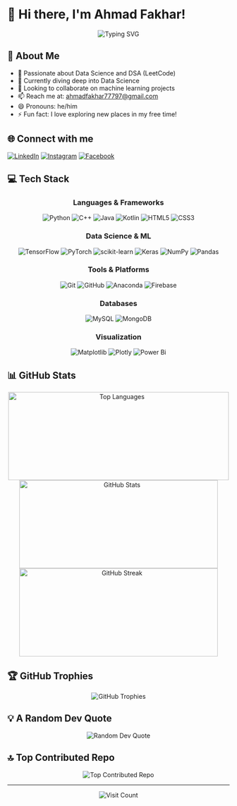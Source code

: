 # 👋 Hi there, I'm Ahmad Fakhar!

<div align="center">
  <img src="https://readme-typing-svg.herokuapp.com?font=Fira+Code&pause=1000&color=2E97F7&center=true&vCenter=true&width=435&lines=Data+Science+Enthusiast;Machine+Learning+Practitioner;Always+learning+new+things" alt="Typing SVG" />
</div>

## 💫 About Me

- 👀 Passionate about Data Science and DSA (LeetCode)
- 🌱 Currently diving deep into Data Science
- 💞️ Looking to collaborate on machine learning projects
- 📫 Reach me at: [ahmadfakhar77797@gmail.com](mailto:ahmadfakhar77797@gmail.com)
- 😄 Pronouns: he/him
- ⚡ Fun fact: I love exploring new places in my free time!

## 🌐 Connect with me

[![LinkedIn](https://img.shields.io/badge/LinkedIn-%230077B5.svg?logo=linkedin&logoColor=white)](https://linkedin.com/in/ahmad-fakhar)
[![Instagram](https://img.shields.io/badge/Instagram-%23E4405F.svg?logo=Instagram&logoColor=white)](https://instagram.com/ahmad.fakhar275)
[![Facebook](https://img.shields.io/badge/Facebook-%231877F2.svg?logo=Facebook&logoColor=white)](https://facebook.com/ahmad.fakhar275)

## 💻 Tech Stack

<div align="center">

### Languages & Frameworks
![Python](https://img.shields.io/badge/python-3670A0?style=for-the-badge&logo=python&logoColor=ffdd54)
![C++](https://img.shields.io/badge/c++-%2300599C.svg?style=for-the-badge&logo=c%2B%2B&logoColor=white)
![Java](https://img.shields.io/badge/java-%23ED8B00.svg?style=for-the-badge&logo=openjdk&logoColor=white)
![Kotlin](https://img.shields.io/badge/kotlin-%237F52FF.svg?style=for-the-badge&logo=kotlin&logoColor=white)
![HTML5](https://img.shields.io/badge/html5-%23E34F26.svg?style=for-the-badge&logo=html5&logoColor=white)
![CSS3](https://img.shields.io/badge/css3-%231572B6.svg?style=for-the-badge&logo=css3&logoColor=white)

### Data Science & ML
![TensorFlow](https://img.shields.io/badge/TensorFlow-%23FF6F00.svg?style=for-the-badge&logo=TensorFlow&logoColor=white)
![PyTorch](https://img.shields.io/badge/PyTorch-%23EE4C2C.svg?style=for-the-badge&logo=PyTorch&logoColor=white)
![scikit-learn](https://img.shields.io/badge/scikit--learn-%23F7931E.svg?style=for-the-badge&logo=scikit-learn&logoColor=white)
![Keras](https://img.shields.io/badge/Keras-%23D00000.svg?style=for-the-badge&logo=Keras&logoColor=white)
![NumPy](https://img.shields.io/badge/numpy-%23013243.svg?style=for-the-badge&logo=numpy&logoColor=white)
![Pandas](https://img.shields.io/badge/pandas-%23150458.svg?style=for-the-badge&logo=pandas&logoColor=white)

### Tools & Platforms
![Git](https://img.shields.io/badge/git-%23F05033.svg?style=for-the-badge&logo=git&logoColor=white)
![GitHub](https://img.shields.io/badge/github-%23121011.svg?style=for-the-badge&logo=github&logoColor=white)
![Anaconda](https://img.shields.io/badge/Anaconda-%2344A833.svg?style=for-the-badge&logo=anaconda&logoColor=white)
![Firebase](https://img.shields.io/badge/firebase-%23039BE5.svg?style=for-the-badge&logo=firebase)

### Databases
![MySQL](https://img.shields.io/badge/mysql-4479A1.svg?style=for-the-badge&logo=mysql&logoColor=white)
![MongoDB](https://img.shields.io/badge/MongoDB-%234ea94b.svg?style=for-the-badge&logo=mongodb&logoColor=white)

### Visualization
![Matplotlib](https://img.shields.io/badge/Matplotlib-%23ffffff.svg?style=for-the-badge&logo=Matplotlib&logoColor=black)
![Plotly](https://img.shields.io/badge/Plotly-%233F4F75.svg?style=for-the-badge&logo=plotly&logoColor=white)
![Power Bi](https://img.shields.io/badge/power_bi-F2C811?style=for-the-badge&logo=powerbi&logoColor=black)

</div>

## 📊 GitHub Stats

<div align="center">
  <img src="https://github-readme-stats.vercel.app/api/top-langs/?username=Ahmad-Fakhar&theme=radical&hide_border=false&include_all_commits=true&count_private=true&layout=compact" alt="Top Languages" width="500px" height="200px" />
  <img src="https://github-readme-stats.vercel.app/api?username=Ahmad-Fakhar&theme=radical&hide_border=false&include_all_commits=true&count_private=true&show_icons=true" alt="GitHub Stats" width="450px" height="200px" />
  <img src="https://github-readme-streak-stats.herokuapp.com/?user=Ahmad-Fakhar&theme=radical&hide_border=false" alt="GitHub Streak" width="450px" height="200px" />
</div>


## 🏆 GitHub Trophies

<div align="center">
  <img src="https://github-profile-trophy.vercel.app/?username=Ahmad-Fakhar&theme=radical&no-frame=false&no-bg=true&margin-w=4&column=4" alt="GitHub Trophies" />
</div>

## 💡 A Random Dev Quote

<div align="center">
  <img src="https://quotes-github-readme.vercel.app/api?type=horizontal&theme=radical" alt="Random Dev Quote" />
</div>

## 🔝 Top Contributed Repo

<div align="center">
  <img src="https://github-contributor-stats.vercel.app/api?username=Ahmad-Fakhar&limit=5&theme=radical&combine_all_yearly_contributions=true" alt="Top Contributed Repo" />
</div>

---

<div align="center">
  <img src="https://visitcount.itsvg.in/api?id=Ahmad-Fakhar&icon=5&color=11" alt="Visit Count" />
</div>

<!-- Proudly created with GPRM ( https://gprm.itsvg.in ) -->
